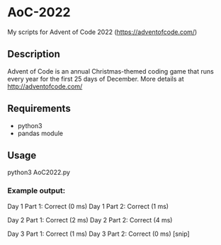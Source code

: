 # AoC-2022
My scripts for Advent of Code 2022 (https://adventofcode.com/)

## Description
Advent of Code is an annual Christmas-themed coding game that runs every year for the first 25 days of December. More details at http://adventofcode.com/

## Requirements
* python3
* pandas module

## Usage
python3 AoC2022.py

### Example output:
Day 1 Part 1: Correct (0 ms)
Day 1 Part 2: Correct (1 ms)

Day 2 Part 1: Correct (2 ms)
Day 2 Part 2: Correct (4 ms)

Day 3 Part 1: Correct (1 ms)
Day 3 Part 2: Correct (0 ms)
[snip]
